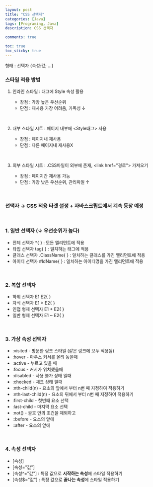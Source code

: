 ```yaml
---
layout: post
title: "CSS 선택자"
categories: [Java]
tags: [Programing, Java]
description: CSS 선택자

comments: true

toc: true
toc_sticky: true
---
```


형태 : 선택자 {속성:값; ...}

### 스타일 적용 방법

1.  인라인 스타일 : 대그에 Style 속성 활용

    - 장점 : 가장 높은 우선순위
    - 단점 : 재사용 가장 어려움, 가독성 ↓

<br>

2.  내부 스타일 시트 : 페이지 내부에 \<Style태그\> 사용

    - 장점 : 페이지내 재사용
    - 단점 : 다른 페이지내 재사용X

<br>

3.  외부 스타일 시트 : .CSS파일이 외부에 존재, \<link href="경로"\> 가져오기

    - 장점 : 페이지간 재사용 가능
    - 단점 : 가장 낮은 우선순위, 관리파일 ↑

<br>

### 선택자 → CSS 적용 타겟 설정 + 자바스크립트에서 계속 등장 예정

<br>

### 1. 일반 선택자 (↓ 우선순위가 높다)

- 전체 선택자 \*{ } : 모든 엘리먼트에 적용
- 타입 선택자 tag{ } : 일치하는 태그에 적용
- 클래스 선택자 .ClassName{ } : 일치하는 클래스를 가진 엘리먼트에 적용
- 아이디 선택자 #IdName{ } : 일치하는 아이디명을 가진 엘리먼트에 적용

<br>

### 2. 복합 선택자

- 하위 선택자 E1 E2{ }
- 자식 선택자 E1 > E2{ }
- 인접 형제 선택자 E1 + E2{ }
- 일반 형제 선택자 E1 ~ E2{ }

<br>

### 3. 가상 속성 선택자

- :visited - 방문한 링크 스타일 (같은 링크에 모두 적용됨)
- :hover - 마우스 커서를 올려 놓을때
- :active - 누르고 있을 때
- :focus - 커서가 위치했을때
- :disabled - 사용 불가 상태 일때
- :checked - 체크 상태 일때
- :nth-child(n) - 요소의 앞에서 부터 n번 째 지정하여 적용하기
- :nth-last-child(n) - 요소의 뒤에서 부터 n번 째 지정하여 적용하기
- :first-child - 첫번째 요소 선택
- :last-child - 마지막 요소 선택
- :not() - 괄호 안의 조건을 제외하고
- ::before - 요소의 앞에
- ::after - 요소의 앞에

<br>

### 4. 속성 선택자

- [속성]
- [속성="값"]
- [속성^="값"] : 특정 값으로 <b>시작하는 속성</b>에 스타일 적용하기
- [속성$="값"] : 특정 값으로 <b>끝나는 속성</b>에 스타일 적용하기
